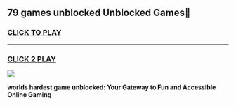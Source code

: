 
## 79 games unblocked Unblocked Games👋
<h3>
<a href="https://premium.freeplayer.one?title=79_games_unblocked&ref=16F">CLICK TO PLAY</a></h3>
<hr>

<h3>
<a href="https://premium.freeplayer.one?title=79_games_unblocked&ref=16F">CLICK 2 PLAY</a>
  
</h3>

<a href="https://premium.freeplayer.one?title=79_games_unblocked&ref=16F/"><img src="https://clearcache.store/games.png"></a>


**worlds hardest game unblocked: Your Gateway to Fun and Accessible Online Gaming**
